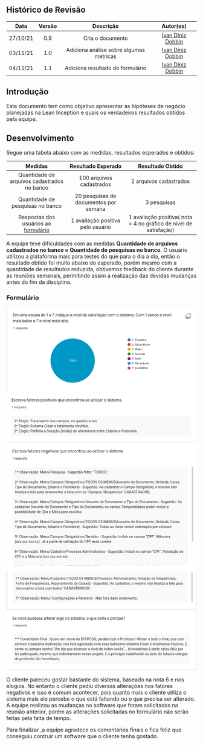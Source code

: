 ## Histórico de Revisão
| Data | Versão | Descrição | Autor(es)|
|:----:|:------:|:---------:|:--------:|
| 27/10/21 | 0.9 |  Cria o documento | [Ivan Diniz Dobbin](https://github.com/darmsDD) |
| 03/11/21 | 1.0 |  Adiciona análise sobre algumas métricas | [Ivan Diniz Dobbin](https://github.com/darmsDD) |
| 04/11/21 | 1.1 |  Adiciona resultado do formulário | [Ivan Diniz Dobbin](https://github.com/darmsDD) |



## Introdução
Este documento tem como objetivo apresentar as hipóteses de negócio planejadas na Lean Inception e quais os verdadeiros resultados obtidos pela equipe.


## Desenvolvimento
Segue uma tabela abaixo com as medidas, resultados esperados e obtidos:

| Medidas | Resultado Esperado | Resultado Obtido|
|:----:|:------:| :----------:|
|Quantidade de arquivos cadastrados no banco |100 arquivos cadastrados | 2 arquivos cadastrados |
|Quantidade de pesquisas no banco |20 pesquisas de documentos por semana | 3 pesquisas |
|Respostas dos usuários ao [formulário](https://forms.gle/6bdLCuK7Ag5gQYqn9) |1 avaliação positiva pelo usuário | 1 avaliação positiva( nota > 4 no gráfico de nível de satisfação) |


A equipe teve dificuldades com as medidas **Quantidade de arquivos cadastrados no banco** e **Quantidade de pesquisas no banco**. O usuário utilizou a plataforma mais para testes do que para o dia a dia, então o resultado obtido foi muito abaixo do esperado, porém mesmo com a quantidade de resultados reduzida, obtivemos feedback do cliente durante as reuniões semanais, permitindo assim a realização das devidas mudanças antes do fim da disciplina.


### Formulário

[![](imagens/nivel_satisfacao.png)](imagens/nivel_satisfacao.png)
[![](imagens/fatores_positivos.png)](imagens/fatores_positivos.png)
[![](imagens/fatores_negativos.png)](imagens/fatores_negativos.png)
[![](imagens/fatores_negativos_2.png)](imagens/fatores_negativos_2.png)
[![](imagens/alterar_algo.png)](imagens/alterar_algo.png)

O cliente pareceu gostar bastante do sistema, baseado na nota 6 e nos elogios. No entanto o cliente pediu diversas alterações nos fatores negativos e isso é comum acontecer, pois quanto mais o cliente utiliza o sistema mais ele percebe o que está faltando ou o que precisa ser alterado. A equipe realizou as mudanças no software que foram solicitadas na reunião anterior, porém as alterações solicitadas no formulário não serão feitas pela falta de tempo. 

Para finalizar ,a equipe agradece os comentários finais e fica feliz que conseguiu contruir um software que o cliente tenha gostado.







